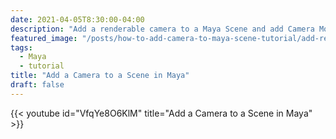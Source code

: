 ```yaml
---
date: 2021-04-05T8:30:00-04:00
description: "Add a renderable camera to a Maya Scene and add Camera Movement"
featured_image: "/posts/how-to-add-camera-to-maya-scene-tutorial/add-renderable-camera-to-maya-scene-tutorial.jpg"
tags:
  - Maya
  - tutorial
title: "Add a Camera to a Scene in Maya"
draft: false
---
```


{{< youtube id="VfqYe8O6KlM" title="Add a Camera to a Scene in Maya" >}}
